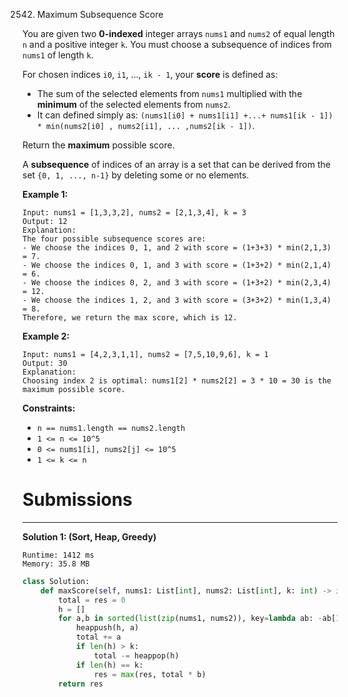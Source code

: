 2542. Maximum Subsequence Score

You are given two **0-indexed** integer arrays `nums1` and `nums2` of equal length `n` and a positive integer `k`. You must choose a subsequence of indices from `nums1` of length `k`.

For chosen indices `i0`, `i1`, ..., `ik - 1`, your **score** is defined as:

* The sum of the selected elements from `nums1` multiplied with the **minimum** of the selected elements from `nums2`.
* It can defined simply as: `(nums1[i0] + nums1[i1] +...+ nums1[ik - 1]) * min(nums2[i0] , nums2[i1], ... ,nums2[ik - 1])`.

Return the **maximum** possible score.

A **subsequence** of indices of an array is a set that can be derived from the set `{0, 1, ..., n-1}` by deleting some or no elements.

 

**Example 1:**
```
Input: nums1 = [1,3,3,2], nums2 = [2,1,3,4], k = 3
Output: 12
Explanation: 
The four possible subsequence scores are:
- We choose the indices 0, 1, and 2 with score = (1+3+3) * min(2,1,3) = 7.
- We choose the indices 0, 1, and 3 with score = (1+3+2) * min(2,1,4) = 6. 
- We choose the indices 0, 2, and 3 with score = (1+3+2) * min(2,3,4) = 12. 
- We choose the indices 1, 2, and 3 with score = (3+3+2) * min(1,3,4) = 8.
Therefore, we return the max score, which is 12.
```

**Example 2:**
```
Input: nums1 = [4,2,3,1,1], nums2 = [7,5,10,9,6], k = 1
Output: 30
Explanation: 
Choosing index 2 is optimal: nums1[2] * nums2[2] = 3 * 10 = 30 is the maximum possible score.
```

**Constraints:**

* `n == nums1.length == nums2.length`
* `1 <= n <= 10^5`
* `0 <= nums1[i], nums2[j] <= 10^5`
* `1 <= k <= n`

# Submissions
---
**Solution 1: (Sort, Heap, Greedy)**
```
Runtime: 1412 ms
Memory: 35.8 MB
```
```python
class Solution:
    def maxScore(self, nums1: List[int], nums2: List[int], k: int) -> int:
        total = res = 0
        h = []
        for a,b in sorted(list(zip(nums1, nums2)), key=lambda ab: -ab[1]):
            heappush(h, a)
            total += a
            if len(h) > k:
                total -= heappop(h)
            if len(h) == k:
                res = max(res, total * b)
        return res
```
